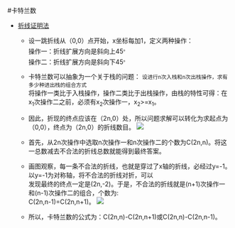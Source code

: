 #卡特兰数

* [折线证明法](http://blog.sina.com.cn/s/blog_6917f47301010cno.html)
	* 设一跳折线从（0,0）点开始，x坐标每加1，定义两种操作：  
	操作一：折线扩展方向是斜向上45<sup>。</sup>  
	操作二：折线扩展方向是斜向下45<sup>。</sup>
	
	* 卡特兰数可以抽象为一个关于栈的问题： 
	`设进行n次入栈和n次出栈操作，求有多少种进出栈的组合方式`  
	将操作一类比于入栈操作，操作二类比于出栈操作，由栈的特性可得：在x<sub>1</sub>次操作二之前，必须有x<sub>2</sub>次操作一，x<sub>2</sub>>=x<sub>1</sub>。
	
	* 因此，折现的终点应该在（2n,0）处，所以问题求解可以转化为求起点为（0,0），终点为（2n,0）的折线数目。
	![](/home/a/workspace/blog/linked/卡特兰数_图一.jpg) 
	* 首先，从2n次操作中选取n次操作一和n次操作二的个数为C(2n,n)。将这一总数减去不合法的折线总数就能得到最终答案。
	
	* 画图观察，每一条不合法的折线，也就是穿过了x轴的折线，必经过y=-1。以y=-1为对称轴，将不合法的折线对折，可以  
	发现最终的终点一定是(2n,-2)。于是，不合法的折线就是(n+1)次操作一和(n-1)次操作二的组合，个数为:  
	C(2n,n-1)=C(2n,n+1)。
	![](/home/a/workspace/blog/linked/卡特兰数_图二.jpg) 
	* 所以，卡特兰数的公式为：C(2n,n)-C(2n,n+1)或C(2n,n)-C(2n,n-1)。